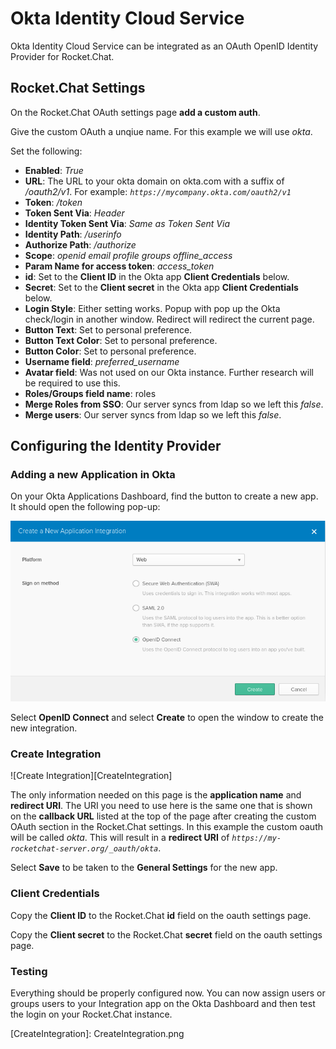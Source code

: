# Okta Identity Cloud Service

Okta Identity Cloud Service can be integrated as an OAuth OpenID Identity Provider for Rocket.Chat.

## Rocket.Chat Settings

On the Rocket.Chat OAuth settings page **add a custom auth**.

Give the custom OAuth a unqiue name. For this example we will use _okta_.

Set the following:

* **Enabled**: _True_
* **URL**: The URL to your okta domain on okta.com with a suffix of _/oauth2/v1_. For example: _`https://mycompany.okta.com/oauth2/v1`_
* **Token**: _/token_
* **Token Sent Via**: _Header_
* **Identity Token Sent Via**: _Same as Token Sent Via_
* **Identity Path**: _/userinfo_
* **Authorize Path**: _/authorize_
* **Scope**: _openid email profile groups offline\_access_
* **Param Name for access token**: _access\_token_
* **id**: Set to the **Client ID** in the Okta app **Client Credentials** below.
* **Secret**: Set to the **Client secret** in the Okta app **Client Credentials** below.
* **Login Style**: Either setting works. Popup with pop up the Okta check/login in another window. Redirect will redirect the current page.
* **Button Text**: Set to personal preference.
* **Button Text Color**: Set to personal preference.
* **Button Color**: Set to personal preference.
* **Username field**: _preferred\_username_
* **Avatar field**: Was not used on our Okta instance. Further research will be required to use this.
* **Roles/Groups field name**: roles
* **Merge Roles from SSO**: Our server syncs from ldap so we left this _false_.
* **Merge users**: Our server syncs from ldap so we left this _false_.

## Configuring the Identity Provider

### Adding a new Application in Okta

On your Okta Applications Dashboard, find the button to create a new app. It should open the following pop-up:

![](../../../.gitbook/assets/addapp.png)

Select **OpenID Connect** and select **Create** to open the window to create the new integration.

### Create Integration

!\[Create Integration\]\[CreateIntegration\]

The only information needed on this page is the **application name** and **redirect URI**. The URI you need to use here is the same one that is shown on the **callback URL** listed at the top of the page after creating the custom OAuth section in the Rocket.Chat settings. In this example the custom oauth will be called _okta_. This will result in a **redirect URI** of _`https://my-rocketchat-server.org/_oauth/okta`_.

Select **Save** to be taken to the **General Settings** for the new app.

### Client Credentials

Copy the **Client ID** to the Rocket.Chat **id** field on the oauth settings page.

Copy the **Client secret** to the Rocket.Chat **secret** field on the oauth settings page.

### Testing

Everything should be properly configured now. You can now assign users or groups users to your Integration app on the Okta Dashboard and then test the login on your Rocket.Chat instance.

\[CreateIntegration\]: CreateIntegration.png

